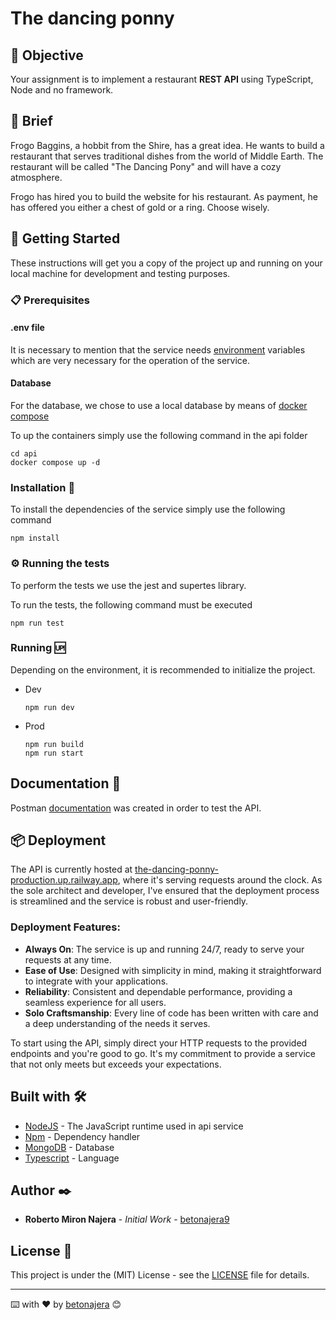 # The dancing ponny

## 🎯 Objective

Your assignment is to implement a restaurant **REST API** using TypeScript, Node and no framework.

## 📝 Brief

Frogo Baggins, a hobbit from the Shire, has a great idea. He wants to build a restaurant that serves traditional dishes from the world of Middle Earth. The restaurant will be called "The Dancing Pony" and will have a cozy atmosphere.

Frogo has hired you to build the website for his restaurant. As payment, he has offered you either a chest of gold or a ring. Choose wisely.

## 🚀 Getting Started

These instructions will get you a copy of the project up and running on your local machine for development and testing purposes.

### 📋 Prerequisites

#### .env file

It is necessary to mention that the service needs [environment](.env.template) variables which are very necessary for the operation of the service.

#### Database

For the database, we chose to use a local database by means of [docker compose](docker-compose.yml)

To up the containers simply use the following command in the api folder

```shell
cd api
docker compose up -d
```

### Installation 🔧

To install the dependencies of the service simply use the following command

```shell
npm install
```

### ⚙️ Running the tests

To perform the tests we use the jest and supertes library.

To run the tests, the following command must be executed

```shell
npm run test
```

### Running 🆙

Depending on the environment, it is recommended to initialize the project.

- Dev
  ```shell
  npm run dev
  ```
- Prod
  ```shell
  npm run build
  npm run start
  ```

## Documentation 📄

Postman [documentation](https://www.postman.com/betonajera9/workspace/the-dancing-ponny/collection/19529496-337f737d-6a4a-43e0-afa4-31fe8dd81976?action=share&creator=19529496) was created in order to test the API.

## 📦 Deployment

The API is currently hosted at [the-dancing-ponny-production.up.railway.app](https://the-dancing-ponny-production.up.railway.app/), where it's serving requests around the clock. As the sole architect and developer, I've ensured that the deployment process is streamlined and the service is robust and user-friendly.

### Deployment Features:

- **Always On**: The service is up and running 24/7, ready to serve your requests at any time.
- **Ease of Use**: Designed with simplicity in mind, making it straightforward to integrate with your applications.
- **Reliability**: Consistent and dependable performance, providing a seamless experience for all users.
- **Solo Craftsmanship**: Every line of code has been written with care and a deep understanding of the needs it serves.

To start using the API, simply direct your HTTP requests to the provided endpoints and you're good to go. It's my commitment to provide a service that not only meets but exceeds your expectations.



## Built with 🛠️

- [NodeJS](https://nodejs.org/en) - The JavaScript runtime used in api service
- [Npm](https://www.npmjs.com/) - Dependency handler
- [MongoDB](https://www.mongodb.com/) - Database
- [Typescript](https://www.typescriptlang.org/) - Language

## Author ✒️

- **Roberto Miron Najera** - _Initial Work_ - [betonajera9](https://github.com/villanuevand)

## License 📄

This project is under the (MIT) License - see the [LICENSE](LICENSE) file for details.

---

⌨️ with ❤️ by [betonajera](https://github.com/BetoNajera9) 😊
